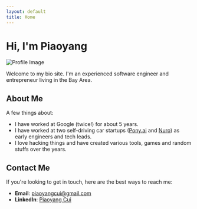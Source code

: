 ```yaml
---
layout: default
title: Home
---
```


# Hi, I'm Piaoyang

![Profile Image](/assets/images/profile.jpeg)

Welcome to my bio site. I'm an experienced software engineer and entrepreneur living in the Bay Area.

## About Me

A few things about:
- I have worked at Google (twice!) for about 5 years.
- I have worked at two self-driving car startups ([Pony.ai](pony.ai) and [Nuro](nuro.ai)) as early engineers and tech leads.
- I love hacking things and have created various tools, games and random stuffs over the years.

## Contact Me

If you're looking to get in touch, here are the best ways to reach me:

- **Email**: [piaoyangcui@gmail.com](mailto:piaoyangcui@gmail.com)
- **LinkedIn**: [Piaoyang Cui](https://linkedin.com/in/piaoyang)

